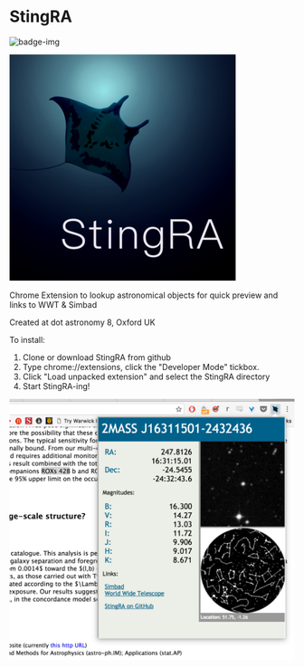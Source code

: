 # StingRA
![badge-img](https://img.shields.io/badge/Made%20at-%23dotastro-brightgreen.svg)


![alt tag](StingRA400px.png)

Chrome Extension to lookup astronomical objects for quick preview and links to WWT &amp; Simbad

Created at dot astronomy 8, Oxford UK

To install:
  1. Clone or download StingRA from github
  2. Type chrome://extensions, click the "Developer Mode" tickbox.
  3. Click "Load unpacked extension" and select the StingRA directory
  4. Start StingRA-ing!

![alt tag](ScreenShot.png)

